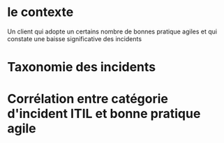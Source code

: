 ---
---
# le contexte
Un client qui adopte un certains nombre de bonnes pratique agiles et qui constate une baisse significative des incidents

# Taxonomie des incidents

# Corrélation entre catégorie d'incident ITIL et bonne pratique agile

